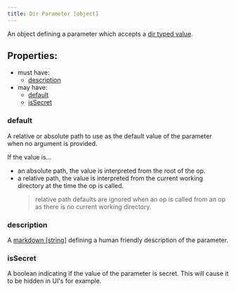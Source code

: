 ```yaml
---
title: Dir Parameter [object]
---
```


An object defining a parameter which accepts a [dir typed value](../../../types/dir.md).

## Properties:
- must have:
  - [description](#description)
- may have:
  - [default](#default)
  - [isSecret](#issecret)

### default
A relative or absolute path to use as the default value of the parameter when no argument is provided.

If the value is...
- an absolute path, the value is interpreted from the root of the op.
- a relative path, the value is interpreted from the current working directory at the time the op is called.
  > relative path defaults are ignored when an op is called from an op as there is no current working directory.

### description
A [markdown [string]](../markdown.md) defining a human friendly description of the parameter.

### isSecret
A boolean indicating if the value of the parameter is secret. This will cause it to be hidden in UI's for example. 